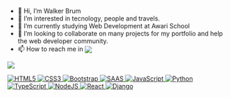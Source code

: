- 👋 Hi, I’m Walker Brum 
- 👀 I’m interested in tecnology, people and travels. 
- 📜 I’m currently studying Web Development at Awari School
- 💞️ I’m looking to collaborate on many projects for my portfolio and help the web developer community.
- 📫 How to reach me in <a href="<https://www.linkedin.com/in/walkerlobato/>"><img align="center" src="https://img.shields.io/badge/LinkedIn-0077B5?style=for-the-badge&logo=linkedin&logoColor=white">

<img align="center" src="https://blog.nezaboodka.com/static/752c2972d32d37de804d07b2ce181ca7/ec2a6/593.face.jpg">

![HTML5](https://img.shields.io/badge/html5-%23E34F26.svg?style=for-the-badge&logo=html5&logoColor=white)
![CSS3](https://img.shields.io/badge/CSS3-1572B6?style=for-the-badge&logo=css3&logoColor=white)
![Bootstrap](	https://img.shields.io/badge/Bootstrap-14354C?style=for-the-badge&logo=python&logoColor=white)
![SAAS](https://img.shields.io/badge/Saas-CC6699?style=for-the-badge&logo=sass&logoColor=white)
![JavaScript](https://img.shields.io/badge/javascript-%23323330.svg?style=for-the-badge&logo=javascript&logoColor=%23F7DF1E)
![Python](	https://img.shields.io/badge/Python-14354C?style=for-the-badge&logo=python&logoColor=white)
![TypeScript](https://img.shields.io/badge/typescript-%23007ACC.svg?style=for-the-badge&logo=typescript&logoColor=white)
![NodeJS](https://img.shields.io/badge/node.js-6DA55F?style=for-the-badge&logo=node.js&logoColor=white)
![React](https://img.shields.io/badge/React-20232A?style=for-the-badge&logo=react&logoColor=61DAFB) 
![Django](	https://img.shields.io/badge/Django-14354C?style=for-the-badge&logo=python&logoColor=white)
<!---

WalkerBrum/WalkerBrum is a ✨ special ✨ repository because its `README.md` (this file) appears on your GitHub profile.
You can click the Preview link to take a look at your changes.
--->
